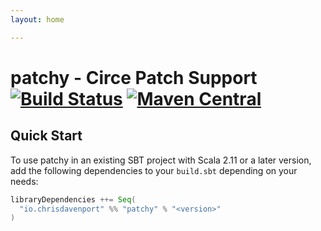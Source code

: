 ```yaml
---
layout: home

---
```


# patchy - Circe Patch Support [![Build Status](https://travis-ci.com/ChristopherDavenport/patchy.svg?branch=master)](https://travis-ci.com/ChristopherDavenport/patchy) [![Maven Central](https://maven-badges.herokuapp.com/maven-central/io.chrisdavenport/patchy_2.12/badge.svg)](https://maven-badges.herokuapp.com/maven-central/io.chrisdavenport/patchy_2.12)

## Quick Start

To use patchy in an existing SBT project with Scala 2.11 or a later version, add the following dependencies to your
`build.sbt` depending on your needs:

```scala
libraryDependencies ++= Seq(
  "io.chrisdavenport" %% "patchy" % "<version>"
)
```